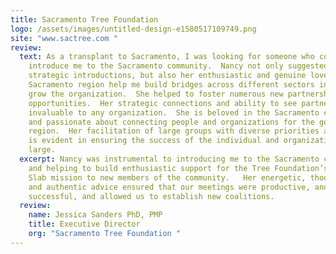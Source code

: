 ```yaml
---
title: Sacramento Tree Foundation
logo: /assets/images/untitled-design-e1580517109749.png
site: "www.sactree.com "
review:
  text: As a transplant to Sacramento, I was looking for someone who could help to
    introduce me to the Sacramento community.  Nancy not only suggested and made
    strategic introductions, but also her enthusiastic and genuine love of the
    Sacramento region help me build bridges across different sectors in order to
    grow the organization.  She helped to foster numerous new partnerships and
    opportunities.  Her strategic connections and ability to see partnership are
    invaluable to any organization.  She is beloved in the Sacramento community
    and passionate about connecting people and organizations for the good of our
    region.  Her facilitation of large groups with diverse priorities and goals
    is evident in ensuring the success of the individual and organization at
    large.
  excerpt: Nancy was instrumental to introducing me to the Sacramento community
    and helping to build enthusiastic support for the Tree Foundation’s Seed to
    Slab mission to new members of the community.   Her energetic, thoughtful,
    and authentic advice ensured that our meetings were productive, and
    successful, and allowed us to establish new coalitions.
  review:
    name: Jessica Sanders PhD, PMP
    title: Executive Director
    org: "Sacramento Tree Foundation "
---
```

